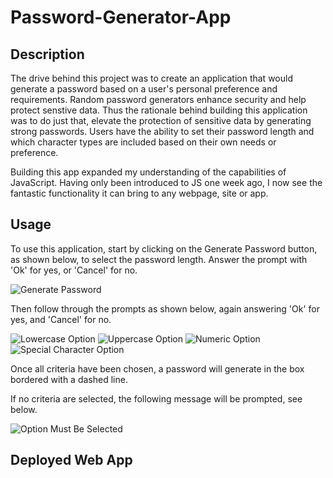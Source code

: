 # Password-Generator-App

## Description


The drive behind this project was to create an application that would generate a password based on a user's personal preference and requirements. Random password generators enhance security and help protect senstive data. Thus the rationale behind building this application was to do just that, elevate the protection of sensitive data by generating strong passwords. 
Users have the ability to set their password length and which character types are included based on their own needs or preference. 

Building this app expanded my understanding of the capabilities of JavaScript. Having only been introduced to JS one week ago, I now see the fantastic functionality it can bring to any webpage, site or app. 


## Usage

To use this application, start by clicking on the Generate Password button, as shown below, to select the password length.
Answer the prompt with 'Ok' for yes, or 'Cancel' for no.

![Generate Password](../Password-Generator-App/Assets/images%20/Screenshot-pw-length.png)

Then follow through the prompts as shown below, again answering 'Ok' for yes, and 'Cancel' for no. 

![Lowercase Option](../Password-Generator-App/Assets/images%20/Screenshot-lowercase.png)
![Uppercase Option](../Password-Generator-App/Assets/images%20/Screenshot-uppercase.png)
![Numeric Option](../Password-Generator-App/Assets/images%20/Screenshot-numeric.png)
![Special Character Option](../Password-Generator-App/Assets/images%20/Screenshot-specialC.png)

Once all criteria have been chosen, a password will generate in the box bordered with a dashed line. 

If no criteria are selected, the following message will be prompted, see below. 

![Option Must Be Selected](../Password-Generator-App/Assets/images%20/Screenshot-must-option-select.png)

## Deployed Web App 

